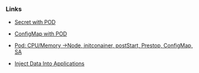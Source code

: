 ### Links
- [Secret with POD](https://kubernetes.io/docs/tasks/inject-data-application/distribute-credentials-secure/)
- [ConfigMap with POD](https://kubernetes.io/docs/tasks/configure-pod-container/configure-pod-configmap/)

- [Pod: CPU/Memory ->Node, initconainer, postStart, Prestop, ConfigMap, SA ](https://kubernetes.io/docs/tasks/configure-pod-container/)
- [Inject Data Into Applications](https://kubernetes.io/docs/tasks/inject-data-application/)
